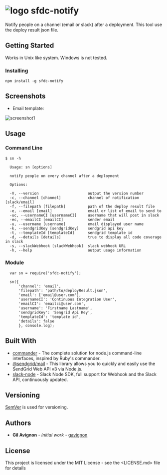 # ![logo](https://gdurl.com/n2nE) sfdc-notify
Notify people on a channel (email or slack) after a deployment. This tool use the deploy result json file.

## Getting Started

Works in Unix like system. Windows is not tested.

### Installing

```
npm install -g sfdc-notify
```

## Screenshots

- Email template:

![screenshot1](https://gdurl.com/c8TZ)

## Usage

### Command Line

```
$ sn -h

  Usage: sn [options]

  notify people on every channel after a deployment

  Options:

  -V, --version                      output the version number
  -c, --channel [channel]            channel of notification [slack/email]
  -f, --filepath [filepath]          path of the deploy result file
  -e, --email [email]                email or list of email to send to
  -uc, --usernameCI [usernameCI]     username that will post in slack
  -ec, --emailCI [emailCI]           sender email
  -u, --username [username]          email displayed user name
  -k, --sendgridKey [sendgridKey]    sendgrid api key
  -t, --templateId [templateId]      sendgrid template id
  -d, --details [details]            true to display all code coverage in slack
  -s, --slackWebhook [slackWebhook]  slack webhook URL
  -h, --help                         output usage information
```

### Module

```
  var sn = require('sfdc-notify');

  sn({
      'channel': 'email',
      'filepath': 'path/to/deployResult.json',
      'email': ['email@user.com'],
      'usernameCI': 'Continuous Integration User',
      'emailCI': 'emailci@user.com',
      'username': 'Firstname Lastname',
      'sendgridKey': 'Sengrid Api Key',
      'templateId': 'template id',
      'details': false
      }, console.log);
```

## Built With

- [commander](https://github.com/tj/commander.js/) - The complete solution for node.js command-line interfaces, inspired by Ruby's commander.
- [@sendgrid/mail](https://github.com/sendgrid/sendgrid-nodejs) - This library allows you to quickly and easily use the SendGrid Web API v3 via Node.js.
- [slack-node](https://github.com/clonn/slack-node-sdk) - Slack Node SDK, full support for Webhook and the Slack API, continuously updated.


## Versioning

[SemVer](http://semver.org/) is used for versioning.

## Authors

- **Gil Avignon** - _Initial work_ - [gavignon](https://github.com/gavignon)

## License

This project is licensed under the MIT License - see the <LICENSE.md> file for details
